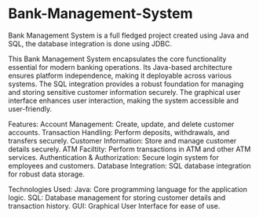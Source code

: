 # Bank-Management-System
Bank Management System is a full fledged project created using Java and SQL, the database integration is done using JDBC.

This Bank Management System encapsulates the core functionality essential for modern banking operations. 
Its Java-based architecture ensures platform independence, making it deployable across various systems. 
The SQL integration provides a robust foundation for managing and storing sensitive customer information securely. 
The graphical user interface enhances user interaction, making the system accessible and user-friendly.

Features:
Account Management: Create, update, and delete customer accounts.
Transaction Handling: Perform deposits, withdrawals, and transfers securely.
Customer Information: Store and manage customer details securely.
ATM Faciltity: Perform transactions in ATM and other ATM services.
Authentication & Authorization: Secure login system for employees and customers.
Database Integration: SQL database integration for robust data storage.

Technologies Used:
Java: Core programming language for the application logic.
SQL: Database management for storing customer details and transaction history.
GUI: Graphical User Interface for ease of use.
